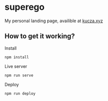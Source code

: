 # superego

My personal landing page, availible at [kucza.xyz](https://kucza.xyz)

## How to get it working?

Install

``npm install``

Live server

``npm run serve``

Deploy

``npm run deploy``
